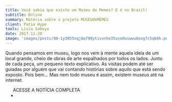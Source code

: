```yaml
---
title: Você sabia que existe um Museu de Memes? E é no Brasil!
subtitle: Online
summary: Matéria sobre o projeto MUSEUdeMEMES
client: Patio Hype
tools: Livia Saboya
date: 2017-11-20
image: 'images/posts/98-1y3055oqj8e790ytivvnhe35uso0uswwu8eog7c5qb8k.png'
---
```


Quando pensamos em museu, logo nos vem à mente aquela ideia de um local grande,  cheio de obras de arte espalhados por todos os lados. Junto de cada peça, um pequeno texto explicativo. As visitas podem até ser guiadas por alguém que vai contando histórias sobre aquilo que está sendo exposto. Pois bem… Mas nem todo museu é assim, existem museus até na internet.

<div class="post__share"><ul class="share__list list-reset">ACESSE A NOTÍCIA COMPLETA<li class="share__item" style="margin-left: 10px"><a class="share__link share__facebook" style="background: #fa5657" href="https://patiohype.com.br/voce-sabia-que-existe-um-museu-de-memes-e-e-no-brasil/" 
onclick=window.open(this.href, 'pop-up', 'left=20,top=20,width=500,height=500,toolbar=1,resizable=0'); return false;" title="Link" rel="nofollow"><i class="fa-solid fa-link"></i></a></li></ul></div>
<!-- <div class="gallery-box"><div class="gallery"><img src="/clipping/images/example-1.jpg" loading="lazy" alt="Project"><img src="/clipping/images/example-2.jpg" loading="lazy" alt="Project"></div><em>Gallery / <a href="https://www.freepik.com/" target="_blank">Freepic</a></em></div> -->